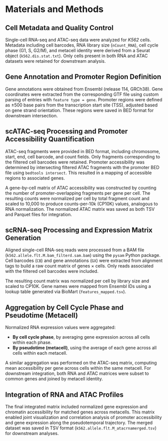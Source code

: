 # Materials and Methods

## Cell Metadata and Quality Control

Single-cell RNA-seq and ATAC-seq data were analyzed for *K562* cells. Metadata including cell barcodes, RNA library size (`nCount_RNA`), cell cycle phase (G1, S, G2/M), and metacell identity were derived from a Seurat object (`k562.dis.stat.txt`). Only cells present in both RNA and ATAC datasets were retained for downstream analysis.

## Gene Annotation and Promoter Region Definition

Gene annotations were obtained from Ensembl (release 114, GRCh38). Gene coordinates were extracted from the corresponding GTF file using custom parsing of entries with `feature type = gene`. Promoter regions were defined as ±500 base pairs from the transcription start site (TSS), adjusted based on gene strand orientation. These regions were saved in BED format for downstream intersection.

## scATAC-seq Processing and Promoter Accessibility Quantification

ATAC-seq fragments were provided in BED format, including chromosome, start, end, cell barcode, and count fields. Only fragments corresponding to the filtered cell barcodes were retained. Promoter accessibility was determined by intersecting filtered ATAC fragments with the promoter BED file using `bedtools intersect`. This resulted in a mapping of accessible regions to associated genes.

A gene-by-cell matrix of ATAC accessibility was constructed by counting the number of promoter-overlapping fragments per gene per cell. The resulting counts were normalized per cell by total fragment count and scaled to 10,000 to produce counts-per-10k (CP10K) values, analogous to RNA normalization. The normalized ATAC matrix was saved as both TSV and Parquet files for integration.

## scRNA-seq Processing and Expression Matrix Generation

Aligned single-cell RNA-seq reads were processed from a BAM file (`k562.allele.flt.M.bam_filterd.sam.bam`) using the `pysam` Python package. Cell barcodes (`CB`) and gene annotations (`GX`) were extracted from alignment tags to build a raw count matrix of genes × cells. Only reads associated with the filtered cell barcodes were included.

The resulting count matrix was normalized per cell by library size and scaled to CP10K. Gene names were mapped from Ensembl IDs using a lookup table generated via BioMart (`features_mapped.tsv`).

## Aggregation by Cell Cycle Phase and Pseudotime (Metacell)

Normalized RNA expression values were aggregated:

- **By cell cycle phase**, by averaging gene expression across all cells within each phase.
- **By pseudotime (metacell)**, using the average of each gene across all cells within each metacell.

A similar aggregation was performed on the ATAC-seq matrix, computing mean accessibility per gene across cells within the same metacell. For downstream integration, both RNA and ATAC matrices were subset to common genes and joined by metacell identity.

## Integration of RNA and ATAC Profiles

The final integrated matrix included normalized gene expression and chromatin accessibility for matched genes across metacells. This matrix enabled joint visualization and correlation analysis of promoter accessibility and gene expression along the pseudotemporal trajectory. The merged dataset was saved in TSV format (`k562.allele.flt.M_atacrnamerged.tsv`) for downstream analyses.
